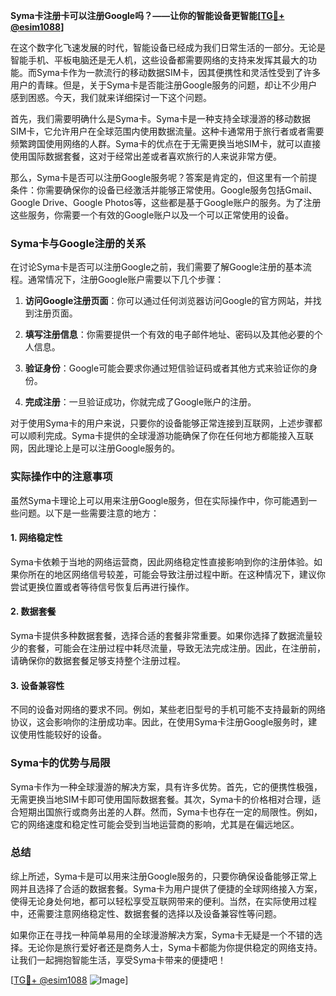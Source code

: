**Syma卡注册卡可以注册Google吗？——让你的智能设备更智能[[TG💪+ @esim1088](https://t.me/s/esim1088)]**

在这个数字化飞速发展的时代，智能设备已经成为我们日常生活的一部分。无论是智能手机、平板电脑还是无人机，这些设备都需要网络的支持来发挥其最大的功能。而Syma卡作为一款流行的移动数据SIM卡，因其便携性和灵活性受到了许多用户的青睐。但是，关于Syma卡是否能注册Google服务的问题，却让不少用户感到困惑。今天，我们就来详细探讨一下这个问题。

首先，我们需要明确什么是Syma卡。Syma卡是一种支持全球漫游的移动数据SIM卡，它允许用户在全球范围内使用数据流量。这种卡通常用于旅行者或者需要频繁跨国使用网络的人群。Syma卡的优点在于无需更换当地SIM卡，就可以直接使用国际数据套餐，这对于经常出差或者喜欢旅行的人来说非常方便。

那么，Syma卡是否可以注册Google服务呢？答案是肯定的，但这里有一个前提条件：你需要确保你的设备已经激活并能够正常使用。Google服务包括Gmail、Google Drive、Google Photos等，这些都是基于Google账户的服务。为了注册这些服务，你需要一个有效的Google账户以及一个可以正常使用的设备。

### Syma卡与Google注册的关系

在讨论Syma卡是否可以注册Google之前，我们需要了解Google注册的基本流程。通常情况下，注册Google账户需要以下几个步骤：

1. **访问Google注册页面**：你可以通过任何浏览器访问Google的官方网站，并找到注册页面。
   
2. **填写注册信息**：你需要提供一个有效的电子邮件地址、密码以及其他必要的个人信息。

3. **验证身份**：Google可能会要求你通过短信验证码或者其他方式来验证你的身份。

4. **完成注册**：一旦验证成功，你就完成了Google账户的注册。

对于使用Syma卡的用户来说，只要你的设备能够正常连接到互联网，上述步骤都可以顺利完成。Syma卡提供的全球漫游功能确保了你在任何地方都能接入互联网，因此理论上是可以注册Google服务的。

### 实际操作中的注意事项

虽然Syma卡理论上可以用来注册Google服务，但在实际操作中，你可能遇到一些问题。以下是一些需要注意的地方：

#### 1. 网络稳定性
Syma卡依赖于当地的网络运营商，因此网络稳定性直接影响到你的注册体验。如果你所在的地区网络信号较差，可能会导致注册过程中断。在这种情况下，建议你尝试更换位置或者等待信号恢复后再进行操作。

#### 2. 数据套餐
Syma卡提供多种数据套餐，选择合适的套餐非常重要。如果你选择了数据流量较少的套餐，可能会在注册过程中耗尽流量，导致无法完成注册。因此，在注册前，请确保你的数据套餐足够支持整个注册过程。

#### 3. 设备兼容性
不同的设备对网络的要求不同。例如，某些老旧型号的手机可能不支持最新的网络协议，这会影响你的注册成功率。因此，在使用Syma卡注册Google服务时，建议使用性能较好的设备。

### Syma卡的优势与局限

Syma卡作为一种全球漫游的解决方案，具有许多优势。首先，它的便携性极强，无需更换当地SIM卡即可使用国际数据套餐。其次，Syma卡的价格相对合理，适合短期出国旅行或商务出差的人群。然而，Syma卡也存在一定的局限性。例如，它的网络速度和稳定性可能会受到当地运营商的影响，尤其是在偏远地区。

### 总结

综上所述，Syma卡是可以用来注册Google服务的，只要你确保设备能够正常上网并且选择了合适的数据套餐。Syma卡为用户提供了便捷的全球网络接入方案，使得无论身处何地，都可以轻松享受互联网带来的便利。当然，在实际使用过程中，还需要注意网络稳定性、数据套餐的选择以及设备兼容性等问题。

如果你正在寻找一种简单易用的全球漫游解决方案，Syma卡无疑是一个不错的选择。无论你是旅行爱好者还是商务人士，Syma卡都能为你提供稳定的网络支持。让我们一起拥抱智能生活，享受Syma卡带来的便捷吧！

[[TG💪+ @esim1088](https://t.me/s/esim1088) ![Image](https://i.postimg.cc/4NQfJmqS/Snipaste-2025-05-13-00-14-12.png)]